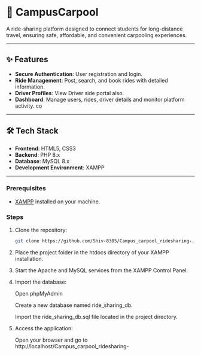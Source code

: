# 🚗 CampusCarpool

A ride-sharing platform designed to connect students for long-distance travel, ensuring safe, affordable, and convenient carpooling experiences.


---

## ✨ Features

- **Secure Authentication**: User registration and login.
- **Ride Management**: Post, search, and book rides with detailed information.
- **Driver Profiles**: View Driver side portal also.
- **Dashboard**: Manage users, rides, driver details and monitor platform activity.
co
---

## 🛠️ Tech Stack

- **Frontend**: HTML5, CSS3
- **Backend**: PHP 8.x
- **Database**: MySQL 8.x
- **Development Environment**: XAMPP
---

### Prerequisites

- [XAMPP](https://www.apachefriends.org/index.html) installed on your machine.

### Steps

1. Clone the repository:

   ```bash
   git clone https://github.com/Shiv-8305/Campus_carpool_ridesharing-.git
2. Place the project folder in the htdocs directory of your XAMPP installation.

3. Start the Apache and MySQL services from the XAMPP Control Panel.

4. Import the database:

     Open phpMyAdmin

     Create a new database named ride_sharing_db.

     Import the ride_sharing_db.sql file located in the project directory.

5. Access the application:

     Open your browser and go to http://localhost/Campus_carpool_ridesharing-



